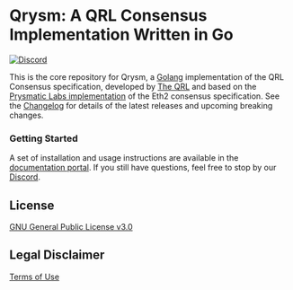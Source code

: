 # Qrysm: A QRL Consensus Implementation Written in Go

[![Discord](https://user-images.githubusercontent.com/7288322/34471967-1df7808a-efbb-11e7-9088-ed0b04151291.png)](https://www.theqrl.org/discord)

This is the core repository for Qrysm, a [Golang](https://golang.org/) implementation of the QRL Consensus specification, developed by [The QRL](https://theqrl.org) and based on the [Prysmatic Labs implementation](https://github.com/prysmaticlabs/prysm) of the Eth2 consensus specification. See the [Changelog](https://github.com/theQRL/qrysm/releases) for details of the latest releases and upcoming breaking changes.

### Getting Started

A set of installation and usage instructions are available in the [documentation portal](https://test-zond.theqrl.org). If you still have questions, feel free to stop by our [Discord](https://www.theqrl.org/discord).

## License

[GNU General Public License v3.0](https://www.gnu.org/licenses/gpl-3.0.en.html)

## Legal Disclaimer

[Terms of Use](/TERMS_OF_SERVICE.md)
